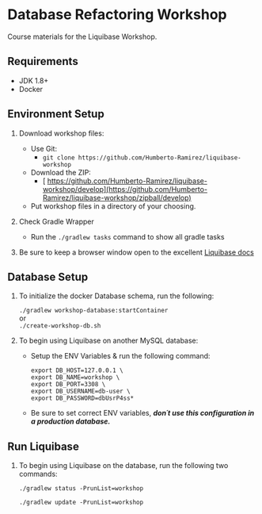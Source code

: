 # Database Refactoring Workshop

Course materials for the Liquibase Workshop.

## Requirements

* JDK 1.8+
* Docker

## Environment Setup

1. Download workshop files:
    * Use Git:
        * `git clone https://github.com/Humberto-Ramirez/liquibase-workshop`
	* Download the ZIP:
	    * [	https://github.com/Humberto-Ramirez/liquibase-workshop/develop](https://github.com/Humberto-Ramirez/liquibase-workshop/zipball/develop)
	* Put workshop files in a directory of your choosing.

1. Check Gradle Wrapper
    * Run the `./gradlew tasks` command to show all gradle tasks 

1. Be sure to keep a browser window open to the excellent [Liquibase docs](http://www.liquibase.org/documentation/index.html)


## Database Setup

1. To initialize the docker Database schema, run the following:

    `./gradlew workshop-database:startContainer`
    <br>
    or
    <br>
    `./create-workshop-db.sh`

1. To begin using Liquibase on another MySQL database: 
    * Setup the ENV Variables & run the following command:
      ```
      export DB_HOST=127.0.0.1 \
      export DB_NAME=workshop \
      export DB_PORT=3308 \
      export DB_USERNAME=db-user \
      export DB_PASSWORD=dbUsrP4ss*
      ```
    * Be sure to set correct ENV variables, ***don´t use this configuration in a production database.***


## Run Liquibase  

1. To begin using Liquibase on the database, run the following two commands:

    `./gradlew status -PrunList=workshop`
    
    `./gradlew update -PrunList=workshop`

